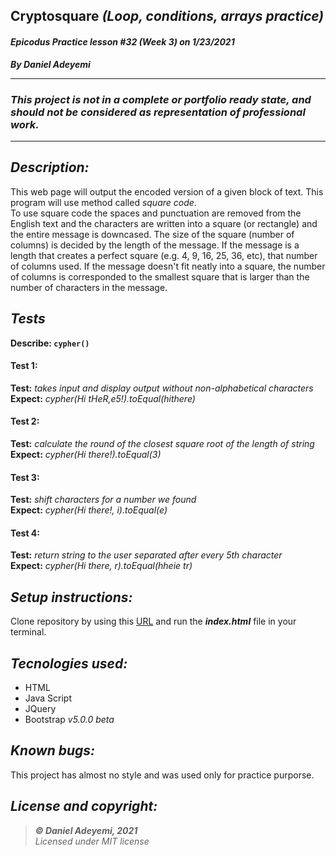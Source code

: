 ## Cryptosquare *(Loop, conditions, arrays practice)*
#### *Epicodus Practice lesson #32 (Week 3) on 1/23/2021*
***By Daniel Adeyemi***
___
### *This project is not in a complete or portfolio ready state, and should not be considered as representation of professional work.*
---
## *Description:*
This web page will output the encoded version of a given block of text. This program will use method called *square code*.   
To use square code the spaces and punctuation are removed from the English text and the characters are written into a square (or rectangle) and the entire message is downcased. The size of the square (number of columns) is decided by the length of the message. If the message is a length that creates a perfect square (e.g. 4, 9, 16, 25, 36, etc), that number of columns used. If the message doesn't fit neatly into a square, the number of columns is corresponded to the smallest square that is larger than the number of characters in the message. 

## *Tests*
 
**Describe: `cypher()`**   
#### Test 1:
**Test:** *takes input and display output without non-alphabetical characters*   
**Expect:** *cypher(Hi tHeR,e5!).toEqual(hithere)* 
#### Test 2:   
**Test:** *calculate the round of the closest square root of the length of string*   
**Expect:** *cypher(Hi there!).toEqual(3)* 
#### Test 3:   
**Test:** *shift characters for a number we found*   
**Expect:** *cypher(Hi there!, i).toEqual(e)*   
#### Test 4:   
**Test:** *return string to the user separated after every 5th character*   
**Expect:** *cypher(Hi there, r).toEqual(hheie tr)* 

## *Setup instructions:*
Clone repository by using this [URL](https://github.com/DanielAdeyemi/Epicodus_practice_1_23_cypher.git) and run the ***index.html*** file in your terminal.

## *Tecnologies used:*
* HTML
* Java Script
* JQuery
* Bootstrap *v5.0.0 beta*

## *Known bugs:*
This project has almost no style and was used only for practice purporse.

## *License and copyright:*

> ***© Daniel Adeyemi, 2021***   
> *Licensed under MIT license*